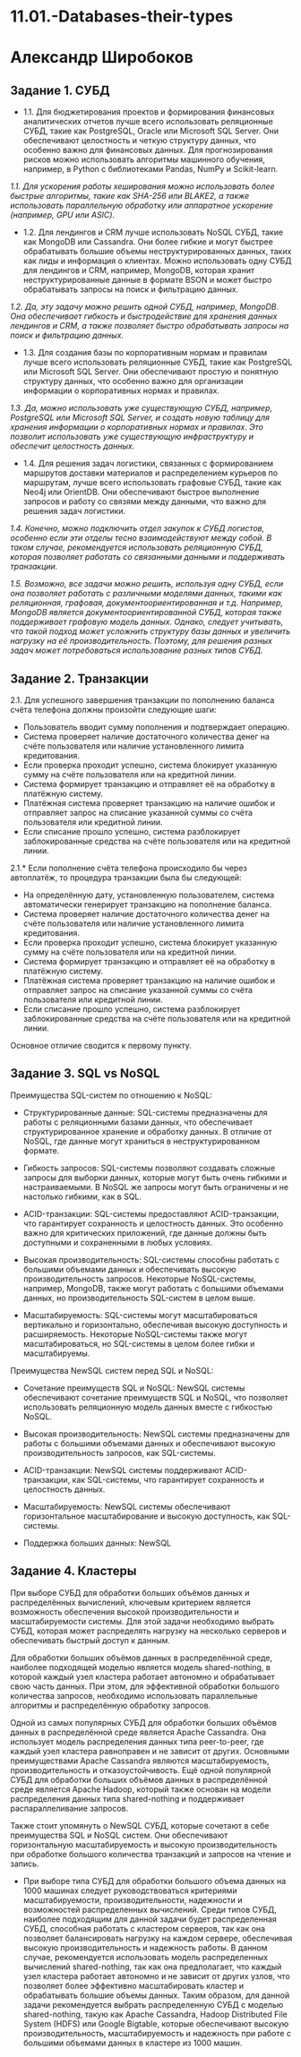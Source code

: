 # 11.01.-Databases-their-types
# Александр Широбоков

## Задание 1. СУБД
 - 1.1. Для бюджетирования проектов и формирования финансовых аналитических отчетов лучше всего использовать реляционные СУБД, такие как PostgreSQL, Oracle или Microsoft SQL Server. Они обеспечивают целостность и четкую структуру данных, что особенно важно для финансовых данных. Для прогнозирования рисков можно использовать алгоритмы машинного обучения, например, в Python с библиотеками Pandas, NumPy и Scikit-learn.

*1.1. Для ускорения работы хеширования можно использовать более быстрые алгоритмы, такие как SHA-256 или BLAKE2, а также использовать параллельную обработку или аппаратное ускорение (например, GPU или ASIC).*

 - 1.2. Для лендингов и CRM лучше использовать NoSQL СУБД, такие как MongoDB или Cassandra. Они более гибкие и могут быстрее обрабатывать большие объемы неструктурированных данных, таких как лиды и информация о клиентах. Можно использовать одну СУБД для лендингов и CRM, например, MongoDB, которая хранит неструктурированные данные в формате BSON и может быстро обрабатывать запросы на поиск и фильтрацию данных.

*1.2. Да, эту задачу можно решить одной СУБД, например, MongoDB. Она обеспечивает гибкость и быстродействие для хранения данных лендингов и CRM, а также позволяет быстро обрабатывать запросы на поиск и фильтрацию данных.*

 - 1.3. Для создания базы по корпоративным нормам и правилам лучше всего использовать реляционные СУБД, такие как PostgreSQL или Microsoft SQL Server. Они обеспечивают простую и понятную структуру данных, что особенно важно для организации информации о корпоративных нормах и правилах.

*1.3. Да, можно использовать уже существующую СУБД, например, PostgreSQL или Microsoft SQL Server, и создать новую таблицу для хранения информации о корпоративных нормах и правилах. Это позволит использовать уже существующую инфраструктуру и обеспечит целостность данных.*

 - 1.4. Для решения задач логистики, связанных с формированием маршрутов доставки материалов и распределением курьеров по маршрутам, лучше всего использовать графовые СУБД, такие как Neo4j или OrientDB. Они обеспечивают быстрое выполнение запросов и работу со связями между данными, что важно для решения задач логистики.

*1.4. Конечно, можно подключить отдел закупок к СУБД логистов, особенно если эти отделы тесно взаимодействуют между собой. В таком случае, рекомендуется использовать реляционную СУБД, которая позволяет работать со связанными данными и поддерживать транзакции.*

*1.5. Возможно, все задачи можно решить, используя одну СУБД, если она позволяет работать с различными моделями данных, такими как реляционная, графовая, документоориентированная и т.д. Например, MongoDB является документоориентированной СУБД, которая также поддерживает графовую модель данных. Однако, следует учитывать, что такой подход может усложнить структуру базы данных и увеличить нагрузку на её производительность. Поэтому, для решения разных задач может потребоваться использование разных типов СУБД.*

## Задание 2. Транзакции
2.1. Для успешного завершения транзакции по пополнению баланса счёта телефона должны произойти следующие шаги:

 - Пользователь вводит сумму пополнения и подтверждает операцию.
 - Система проверяет наличие достаточного количества денег на счёте пользователя или наличие установленного лимита кредитования.
 - Если проверка проходит успешно, система блокирует указанную сумму на счёте пользователя или на кредитной линии.
 - Система формирует транзакцию и отправляет её на обработку в платёжную систему.
 - Платёжная система проверяет транзакцию на наличие ошибок и отправляет запрос на списание указанной суммы со счёта пользователя или кредитной линии.
 - Если списание прошло успешно, система разблокирует заблокированные средства на счёте пользователя или на кредитной линии.

2.1.* Если пополнение счёта телефона происходило бы через автоплатёж, то процедура транзакции была бы следующей:

 - На определённую дату, установленную пользователем, система автоматически генерирует транзакцию на пополнение баланса.
 - Система проверяет наличие достаточного количества денег на счёте пользователя или наличие установленного лимита кредитования.
 - Если проверка проходит успешно, система блокирует указанную сумму на счёте пользователя или на кредитной линии.
 - Система формирует транзакцию и отправляет её на обработку в платёжную систему.
 - Платёжная система проверяет транзакцию на наличие ошибок и отправляет запрос на списание указанной суммы со счёта пользователя или кредитной линии.
 - Если списание прошло успешно, система разблокирует заблокированные средства на счёте пользователя или на кредитной линии.

Основное отличие сводится к первому пункту.

## Задание 3. SQL vs NoSQL
Преимущества SQL-систем по отношению к NoSQL:

 - Структурированные данные: SQL-системы предназначены для работы с реляционными базами данных, что обеспечивает структурированное хранение и обработку данных. В отличие от NoSQL, где данные могут храниться в неструктурированном формате.

 - Гибкость запросов: SQL-системы позволяют создавать сложные запросы для выборки данных, которые могут быть очень гибкими и настраиваемыми. В NoSQL же запросы могут быть ограничены и не настолько гибкими, как в SQL.

 - ACID-транзакции: SQL-системы предоставляют ACID-транзакции, что гарантирует сохранность и целостность данных. Это особенно важно для критических приложений, где данные должны быть доступными и сохраненными в любых условиях.

 - Высокая производительность: SQL-системы способны работать с большими объемами данных и обеспечивать высокую производительность запросов. Некоторые NoSQL-системы, например, MongoDB, также могут работать с большими объемами данных, но производительность SQL-систем в целом выше.

 - Масштабируемость: SQL-системы могут масштабироваться вертикально и горизонтально, обеспечивая высокую доступность и расширяемость. Некоторые NoSQL-системы также могут масштабироваться, но SQL-системы в целом более гибки и масштабируемы.

Преимущества NewSQL систем перед SQL и NoSQL:

 - Сочетание преимуществ SQL и NoSQL: NewSQL системы обеспечивают сочетание преимуществ SQL и NoSQL, что позволяет использовать реляционную модель данных вместе с гибкостью NoSQL.

 - Высокая производительность: NewSQL системы предназначены для работы с большими объемами данных и обеспечивают высокую производительность запросов, как SQL-системы.

 - ACID-транзакции: NewSQL системы поддерживают ACID-транзакции, как SQL-системы, что гарантирует сохранность и целостность данных.

 - Масштабируемость: NewSQL системы обеспечивают горизонтальное масштабирование и высокую доступность, как SQL-системы.

 - Поддержка больших данных: NewSQL

## Задание 4. Кластеры
При выборе СУБД для обработки больших объёмов данных и распределённых вычислений, ключевым критерием является возможность обеспечения высокой производительности и масштабируемости системы. Для этой задачи необходимо выбрать СУБД, которая может распределять нагрузку на несколько серверов и обеспечивать быстрый доступ к данным.

Для обработки больших объёмов данных в распределённой среде, наиболее подходящей моделью является модель shared-nothing, в которой каждый узел кластера работает автономно и обрабатывает свою часть данных. При этом, для эффективной обработки большого количества запросов, необходимо использовать параллельные алгоритмы и распределённую обработку запросов.

Одной из самых популярных СУБД для обработки больших объёмов данных в распределённой среде является Apache Cassandra. Она использует модель распределения данных типа peer-to-peer, где каждый узел кластера равноправен и не зависит от других. Основными преимуществами Apache Cassandra являются масштабируемость, производительность и отказоустойчивость. Ещё одной популярной СУБД для обработки больших объёмов данных в распределённой среде является Apache Hadoop, который также основан на модели распределения данных типа shared-nothing и поддерживает распараллеливание запросов.

Также стоит упомянуть о NewSQL СУБД, которые сочетают в себе преимущества SQL и NoSQL систем. Они обеспечивают горизонтальную масштабируемость и высокую производительность при обработке большого количества транзакций и запросов на чтение и запись.

 - При выборе типа СУБД для обработки большого объема данных на 1000 машинах следует руководствоваться критериями масштабируемости, производительности, надежности и возможностей распределенных вычислений. Среди типов СУБД, наиболее подходящим для данной задачи будет распределенная СУБД, способная работать с кластером серверов, так как она позволяет балансировать нагрузку на каждом сервере, обеспечивая высокую производительность и надежность работы. В данном случае, рекомендуется использовать модель распределенных вычислений shared-nothing, так как она предполагает, что каждый узел кластера работает автономно и не зависит от других узлов, что позволяет более эффективно масштабировать кластер и обрабатывать большие объемы данных. Таким образом, для данной задачи рекомендуется выбрать распределенную СУБД с моделью shared-nothing, такую как Apache Cassandra, Hadoop Distributed File System (HDFS) или Google Bigtable, которые обеспечивают высокую производительность, масштабируемость и надежность при работе с большими объемами данных в кластере из 1000 машин.

